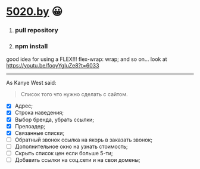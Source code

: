 # [5020.by](https://5020.by) :grinning:
1. ### pull repository
1. ### npm install

good idea for using a FLEX!!! flex-wrap: wrap; and so on... look at https://youtu.be/fooyYgIuZe8?t=6033
______________________________________________________________________________________________
As Kanye West said:

> Список того что нужно сделать
> с сайтом.
- [x] Адрес;
- [x] Строка наведения;
- [x] Выбор бренда, убрать ссылки;
- [x] Прелоадер;
- [x] Связанные списки;
- [ ] Обратный звонок ссылка на якорь в заказать звонок;
- [ ] Дополнительное окно на узнать стоимость;
- [ ] Скрыть список цен если больше 5-ти;
- [ ] Добавить ссылки на соц.сети и на свои домены;